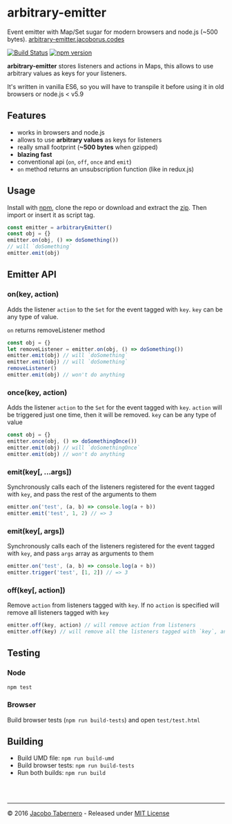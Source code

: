 arbitrary-emitter
=================

Event emitter with Map/Set sugar for modern browsers and node.js (~500 bytes). [arbitrary-emitter.jacoborus.codes](http://arbitrary-emitter.jacoborus.codes)

[![Build Status](https://travis-ci.org/jacoborus/arbitrary-emitter.svg?branch=master)](https://travis-ci.org/jacoborus/arbitrary-emitter) [![npm version](https://badge.fury.io/js/arbitrary-emitter.svg)](https://www.npmjs.com/package/arbitrary-emitter)

**arbitrary-emitter** stores listeners and actions in Maps, this allows to use arbitrary values as keys for your listeners.

It's written in vanilla ES6, so you will have to transpile it before using it in old browsers or node.js < v5.9

## Features

- works in browsers and node.js
- allows to use **arbitrary values** as keys for listeners
- really small footprint (**~500 bytes** when gzipped)
- **blazing fast**
- conventional api (`on`, `off`, `once` and `emit`)
- `on` method returns an unsubscription function (like in redux.js)

## Usage

Install with [npm](https://www.npmjs.com/package/arbitrary-emitter), clone the repo or download and extract the [zip](https://github.com/jacoborus/arbitrary-emitter/archive/master.zip). Then import or insert it as script tag.

```js
const emitter = arbitraryEmitter()
const obj = {}
emitter.on(obj, () => doSomething())
// will `doSomething`
emitter.emit(obj)
```

## Emitter API

<a name="emitter-on-api"></a>
### on(key, action)

Adds the listener `action` to the `Set` for the event tagged with `key`. 
`key` can be any type of value.

`on` returns removeListener  method

```js
const obj = {}
let removeListener = emitter.on(obj, () => doSomething())
emitter.emit(obj) // will `doSomething`
emitter.emit(obj) // will `doSomething`
removeListener()
emitter.emit(obj) // won't do anything
```



<a name="emitter-addonce-api"></a>
### once(key, action)

Adds the listener `action` to the `Set` for the event tagged with `key`. `action` will be triggered just one time, then it will be removed.
`key` can be any type of value

```js
const obj = {}
emitter.once(obj, () => doSomethingOnce())
emitter.emit(obj) // will `doSomethingOnce`
emitter.emit(obj) // won't do anything
```



<a name="emitter-emit-api"></a>
### emit(key[, ...args])

Synchronously calls each of the listeners registered for the event tagged with `key`, and pass the rest of the arguments to them

```js
emitter.on('test', (a, b) => console.log(a + b))
emitter.emit('test', 1, 2) // => 3
```



<a name="emitter-trigger-api"></a>
### emit(key[, args])

Synchronously calls each of the listeners registered for the event tagged with `key`, and pass `args` array as arguments to them

```js
emitter.on('test', (a, b) => console.log(a + b))
emitter.trigger('test', [1, 2]) // => 3
```



<a name="emitter-off-api"></a>
### off(key[, action])

Remove `action` from listeners tagged with `key`. If no `action` is specified will remove all listeners tagged with `key`

```js
emitter.off(key, action) // will remove action from listeners
emitter.off(key) // will remove all the listeners tagged with `key`, and the tag itself
```



<a name="testing"></a>
## Testing

### Node

```sh
npm test
```

### Browser

Build browser tests (`npm run build-tests`) and open `test/test.html`



<a name="building"></a>
## Building

- Build UMD file: `npm run build-umd`
- Build browser tests: `npm run build-tests`
- Run both builds: `npm run build`


<br><br>

---

© 2016 [Jacobo Tabernero](https://github.com/jacoborus) - Released under [MIT License](https://raw.github.com/jacoborus/arbitrary-emitter/master/LICENSE)
